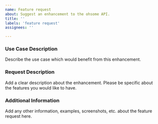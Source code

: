 ```yaml
---
name: Feature request
about: Suggest an enhancement to the ohsome API.
title: ''
labels: 'feature request'
assignees: ''

---
```


### Use Case Description
Describe the use case which would benefit from this enhancement.

### Request Description
Add a clear description about the enhancement. Please be specific about the features you would like to have.

### Additional Information
Add any other information, examples, screenshots, etc. about the feature request here.
